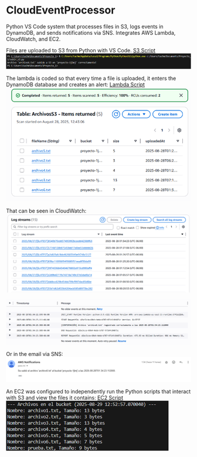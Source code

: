 # CloudEventProcessor
Python VS Code system that processes files in S3, logs events in DynamoDB, and sends notifications via SNS. Integrates AWS Lambda, CloudWatch, and EC2.

Files are uploaded to S3 from Python with VS Code. [S3 Script](subir_s3.py) ![S3](S3.png)

The lambda is coded so that every time a file is uploaded, it enters the DynamoDB database and creates an alert: [Lambda Script](lambda_function.py) ![DynamoDB](DynamoDB.png)

That can be seen in CloudWatch: ![Cloud Watch1](CloudWatch1.png)

![Cloud Watch2](CloudWatch2.png)

Or in the email via SNS: ![Gmail](Gmail.png)

An EC2 was configured to independently run the Python scripts that interact with S3 and view the files it contains: [EC2 Script](EC2.py) 
![EC2](EC2.png)


